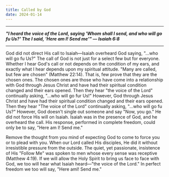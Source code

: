 ```yaml
---
title: Called by God
date: 2024-01-14
---
```


***
***"I heard the voice of the Lord, saying 'Whom shall I send, and who will go fu Us?'  The I said, 'Here am I!  Send me'" &mdash; Isaiah 6:8***
***

God did not direct His call to Isaiah&mdash;Isaiah overheard God saying, "...who will go fu Us?"  The call of God is not just for a select few but for everyone.  Whether I hear God's call or not depends on the condition of my ears, and exactly what I hear depends upon my spiritual attitude.  "Many are called, but few are chosen" (Matthew 22:14).  That is, few prove that they are the chosen ones.  The chosen ones are those who have come into a relationship with God through Jesus Christ and have had their spiritual condition changed and their ears opened.  Then they hear "the voice of the Lord" continually asking, "...who will go fur Us!"  However, God through Jesus Christ and have had their spiritual condition changed and their ears opened.  Then they hear "The voice of the Lord" continually asking, "...who will go fu Us?"  However, God doesn't single out someone and say "Now, you go."  He did not force His will on Isaiah.  Isaiah was in the presence of God, and he overheard the call.  His response, performed in complete freedom, could only be to say, "Here am I!  Send me."

Remove the thought from you mind of expecting God to come to force you or to plead with you.  When our Lord called His disciples, He did it without irresistible pressure from the outside.  The quiet, yet passionate, insistence of His "Follow Me" was spoken to men whose every sense was receptive (Matthew 4:19).  If we will allow the Holy Spirit to bring us face to face with God, we too will hear what Isaiah heard&mdash;"the voice of the Lord."  In perfect freedom we too will say, "Here amI!  Send me."
